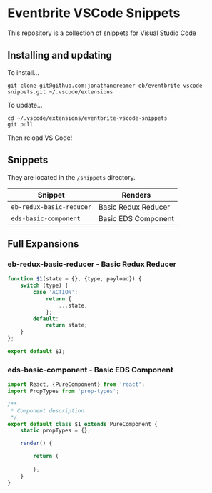 # Eventbrite VSCode Snippets
This repository is a collection of snippets for Visual Studio Code

## Installing and updating
To install...

```
git clone git@github.com:jonathancreamer-eb/eventbrite-vscode-snippets.git ~/.vscode/extensions
```

To update...

```
cd ~/.vscode/extensions/eventbrite-vscode-snippets
git pull
```

Then reload VS Code!

## Snippets
They are located in the `/snippets` directory.

| Snippet | Renders                               |
| ------- | ------------------------------------- |
| `eb-redux-basic-reducer`   | Basic Redux Reducer|
| `eds-basic-component`      | Basic EDS Component|

## Full Expansions

### eb-redux-basic-reducer - Basic Redux Reducer

```javascript
function $1(state = {}, {type, payload}) {
    switch (type) {
        case 'ACTION':
            return {
                ...state,
            };
        default:
            return state;
    }
};

export default $1;
```

### eds-basic-component - Basic EDS Component

```javascript
import React, {PureComponent} from 'react';
import PropTypes from 'prop-types';

/**
 * Component description
 */
export default class $1 extends PureComponent {
    static propTypes = {};

    render() {

        return (
            
        );
    }
}
```